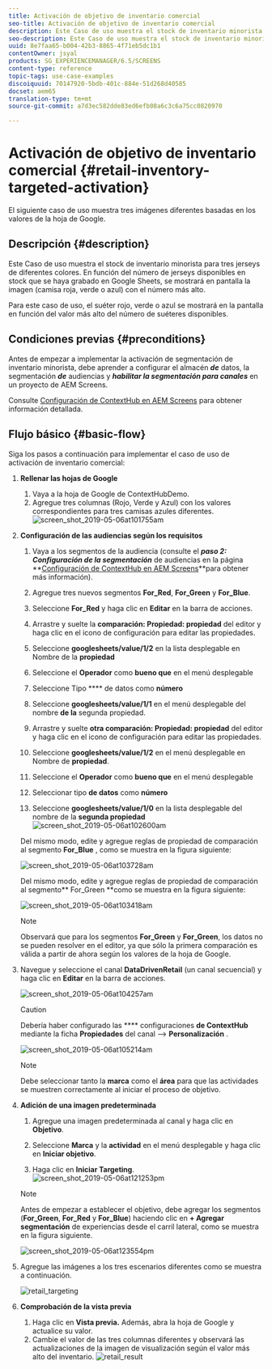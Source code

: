 ```yaml
---
title: Activación de objetivo de inventario comercial
seo-title: Activación de objetivo de inventario comercial
description: Este Caso de uso muestra el stock de inventario minorista para tres jerseys de diferentes colores. En función del número de jerseys disponibles en stock que se haya grabado en Google Sheets, se mostrará en pantalla la imagen (camisa roja, verde o azul) con el número más alto.
seo-description: Este Caso de uso muestra el stock de inventario minorista para tres jerseys de diferentes colores. En función del número de jerseys disponibles en stock que se haya grabado en Google Sheets, se mostrará en pantalla la imagen (camisa roja, verde o azul) con el número más alto.
uuid: 8e7faa65-b004-42b3-8865-4f71eb5dc1b1
contentOwner: jsyal
products: SG_EXPERIENCEMANAGER/6.5/SCREENS
content-type: reference
topic-tags: use-case-examples
discoiquuid: 70147920-5bdb-401c-884e-51d268d40585
docset: aem65
translation-type: tm+mt
source-git-commit: a7d3ec582dde83ed6efb08a6c3c6a75cc0820970

---
```



# Activación de objetivo de inventario comercial {#retail-inventory-targeted-activation}

El siguiente caso de uso muestra tres imágenes diferentes basadas en los valores de la hoja de Google.

## Descripción {#description}

Este Caso de uso muestra el stock de inventario minorista para tres jerseys de diferentes colores. En función del número de jerseys disponibles en stock que se haya grabado en Google Sheets, se mostrará en pantalla la imagen (camisa roja, verde o azul) con el número más alto.

Para este caso de uso, el suéter rojo, verde o azul se mostrará en la pantalla en función del valor más alto del número de suéteres disponibles.

## Condiciones previas {#preconditions}

Antes de empezar a implementar la activación de segmentación de inventario minorista, debe aprender a configurar el almacén ***de*** datos, la segmentación ***de*** audiencias y ***habilitar la segmentación para canales*** en un proyecto de AEM Screens.

Consulte [Configuración de ContextHub en AEM Screens](configuring-context-hub.md) para obtener información detallada.

## Flujo básico {#basic-flow}

Siga los pasos a continuación para implementar el caso de uso de activación de inventario comercial:

1. **Rellenar las hojas de Google**

   1. Vaya a la hoja de Google de ContextHubDemo.
   1. Agregue tres columnas (Rojo, Verde y Azul) con los valores correspondientes para tres camisas azules diferentes.
   ![screen_shot_2019-05-06at101755am](assets/screen_shot_2019-05-06at101755am.png)

1. **Configuración de las audiencias según los requisitos**

   1. Vaya a los segmentos de la audiencia (consulte el ***paso 2: Configuración de la segmentación*** de audiencias en la página **[Configuración de ContextHub en AEM Screens](configuring-context-hub.md)**para obtener más información).

   1. Agregue tres nuevos segmentos **For_Red**, **For_Green** y **For_Blue**.

   1. Seleccione **For_Red** y haga clic en **Editar** en la barra de acciones.

   1. Arrastre y suelte la **comparación: Propiedad: propiedad** del editor y haga clic en el icono de configuración para editar las propiedades.
   1. Seleccione **googlesheets/value/1/2** en la lista desplegable en Nombre de la **propiedad**

   1. Seleccione el **Operador** como **bueno que** en el menú desplegable

   1. Seleccione Tipo **** de datos como **número**

   1. Seleccione **googlesheets/value/1/1** en el menú desplegable del nombre **de la** segunda propiedad.

   1. Arrastre y suelte **otra comparación: Propiedad: propiedad** del editor y haga clic en el icono de configuración para editar las propiedades.
   1. Seleccione **googlesheets/value/1/2** en el menú desplegable en Nombre de **propiedad**.

   1. Seleccione el **Operador** como **bueno que** en el menú desplegable

   1. Seleccionar tipo **de datos** como **número**

   1. Seleccione **googlesheets/value/1/0** en la lista desplegable del nombre de la **segunda propiedad**
   ![screen_shot_2019-05-06at102600am](assets/screen_shot_2019-05-06at102600am.png)

   Del mismo modo, edite y agregue reglas de propiedad de comparación al segmento **For_Blue** , como se muestra en la figura siguiente:

   ![screen_shot_2019-05-06at103728am](assets/screen_shot_2019-05-06at103728am.png)

   Del mismo modo, edite y agregue reglas de propiedad de comparación al segmento** For_Green **como se muestra en la figura siguiente:

   ![screen_shot_2019-05-06at103418am](assets/screen_shot_2019-05-06at103418am.png)

   >[!NOTE]
   >
   >Observará que para los segmentos **For_Green** y **For_Green**, los datos no se pueden resolver en el editor, ya que sólo la primera comparación es válida a partir de ahora según los valores de la hoja de Google.

1. Navegue y seleccione el canal **DataDrivenRetail** (un canal secuencial) y haga clic en **Editar** en la barra de acciones.

   ![screen_shot_2019-05-06at104257am](assets/screen_shot_2019-05-06at104257am.png)

   >[!CAUTION]
   >
   >Debería haber configurado las **** configuraciones **de ContextHub** mediante la ficha **Propiedades** del canal —> **Personalización** .

   ![screen_shot_2019-05-06at105214am](assets/screen_shot_2019-05-06at105214am.png)

   >[!NOTE]
   Debe seleccionar tanto la **marca** como el **área** para que las actividades se muestren correctamente al iniciar el proceso de objetivo.

1. **Adición de una imagen predeterminada**

   1. Agregue una imagen predeterminada al canal y haga clic en **Objetivo**.
   1. Seleccione **Marca** y la **actividad** en el menú desplegable y haga clic en **Iniciar objetivo**.

   1. Haga clic en **Iniciar Targeting**.
   ![screen_shot_2019-05-06at121253pm](assets/screen_shot_2019-05-06at121253pm.png)

   >[!NOTE]
   Antes de empezar a establecer el objetivo, debe agregar los segmentos (**For_Green**, **For_Red** y **For_Blue**) haciendo clic en **+ Agregar segmentación** de experiencias desde el carril lateral, como se muestra en la figura siguiente.

   ![screen_shot_2019-05-06at123554pm](assets/screen_shot_2019-05-06at123554pm.png)

1. Agregue las imágenes a los tres escenarios diferentes como se muestra a continuación.

   ![retail_targeting](assets/retail_targeting.gif)

1. **Comprobación de la vista previa**

   1. Haga clic en **Vista previa.** Además, abra la hoja de Google y actualice su valor.
   1. Cambie el valor de las tres columnas diferentes y observará las actualizaciones de la imagen de visualización según el valor más alto del inventario.
   ![retail_result](assets/retail_result.gif)

